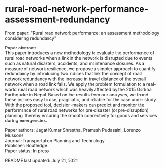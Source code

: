 # rural-road-network-performance-assessment-redundancy
From paper: "Rural road network performance: an assessment methodology considering redundancy"

Paper abstract:\
This paper introduces a new methodology to evaluate the performance of rural road networks when a link in the network is disrupted due to events such as natural disasters, accidents, and maintenance closures. As a measure of network resilience, we propose a simpler approach to quantify redundancy by introducing two indices that link the concept of road network redundancy with the increase in travel distance of the overall network when a road link fails. We apply the problem formulation to a real-world rural road network which was heavily affected by the 2015 Gorkha Earthquake in Nepal. Based on the results from our analyses, we found these indices easy to use, pragmatic, and reliable for the case under study. With the proposed tool, decision-makers can predict and monitor the performance of rural road networks for pre-disaster (or pre-disruption) planning, thereby ensuring the smooth connectivity for goods and services during emergencies.

Paper authors: Jagat Kumar Shrestha, Pramesh Pudasaini, Lorenzo Mussone\
Journal: Transportation Planning and Technology\
Publisher: Routledge\
Paper status: In press

README last updated: July 21, 2021
